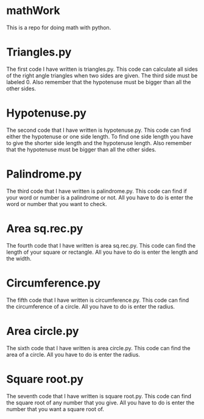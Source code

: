 # mathWork
This is a repo for doing math with python. 

# Triangles.py
 The first code I have written is triangles.py. This code can calculate all sides of the right angle triangles when two sides are given. The third side must be labeled 0. Also remember that the hypotenuse must be bigger than all the other sides.

# Hypotenuse.py
The second code that I have written is hypotenuse.py. This code can find either the hypotenuse or one side length. To find one side length you have to give the shorter side length and the hypotenuse length. Also remember that the hypotenuse must be bigger than all the other sides.

# Palindrome.py
The third code that I have written is palindrome.py. This code can find if your word or number is a palindrome or not. All you have to do is enter the word or number that you want to check.

# Area sq.rec.py
The fourth code that I have written is area sq.rec.py. This code can find the length of your square or rectangle. 
All you have to do is enter the length and the width.

# Circumference.py
The fifth code that I have written is circumference.py. This code can find the circumference of a circle.
All you have to do is enter the radius.

# Area circle.py
The sixth code that I have written is area circle.py. This code can find the area of a circle.
All you have to do is enter the radius.

# Square root.py
The seventh code that I have written is square root.py. This code can find the square root of any number that you give. All you have to do is enter the number that you want a square root of. 
